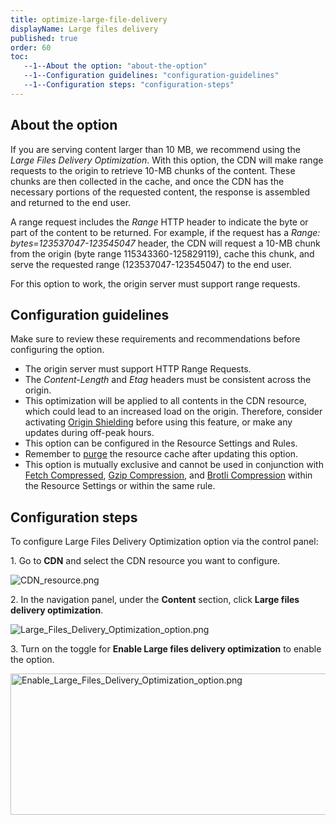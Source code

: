 ```yaml
---
title: optimize-large-file-delivery
displayName: Large files delivery
published: true
order: 60
toc:
   --1--About the option: "about-the-option"
   --1--Configuration guidelines: "configuration-guidelines"
   --1--Configuration steps: "configuration-steps"
---
```

  
  

About the option
----------------

If you are serving content larger than 10 MB, we recommend using the _Large Files Delivery Optimization_. With this option, the CDN will make range requests to the origin to retrieve 10-MB chunks of the content. These chunks are then collected in the cache, and once the CDN has the necessary portions of the requested content, the response is assembled and returned to the end user.

A range request includes the _Range_ HTTP header to indicate the byte or part of the content to be returned. For example, if the request has a _Range: bytes=123537047-123545047_ header, the CDN will request a 10-MB chunk from the origin (byte range 115343360-125829119), cache this chunk, and serve the requested range (123537047-123545047) to the end user.

For this option to work, the origin server must support range requests.

Configuration guidelines
------------------------

Make sure to review these requirements and recommendations before configuring the option.

*   The origin server must support HTTP Range Requests.
*   The _Content-Length_ and _Etag_ headers must be consistent across the origin.
*   This optimization will be applied to all contents in the CDN resource, which could lead to an increased load on the origin. Therefore, consider activating [Origin Shielding](https://gcore.com/support/articles/214080309/) before using this feature, or make any updates during off-peak hours.
*   This option can be configured in the Resource Settings and Rules.
*   Remember to [purge](https://gcore.com/support/articles/11762165947665/) the resource cache after updating this option.
*   This option is mutually exclusive and cannot be used in conjunction with [Fetch Compressed](https://gcore.com/support/articles/360006563578/), [Gzip Compression](https://gcore.com/support/articles/360006563858/), and [Brotli Compression](https://gcore.com/support/articles/360006563858/) within the Resource Settings or within the same rule.

Configuration steps
-------------------

To configure Large Files Delivery Optimization option via the control panel:

1\. Go to **CDN** and select the CDN resource you want to configure.

<img src="https://support.gcore.com/hc/article_attachments/12478782810513" alt="CDN_resource.png">

2\. In the navigation panel, under the **Content** section, click **Large files delivery optimization**.

<img src="https://support.gcore.com/hc/article_attachments/12479228932497" alt="Large_Files_Delivery_Optimization_option.png">

3\. Turn on the toggle for **Enable Large files delivery optimization** to enable the option.

<img src="https://support.gcore.com/hc/article_attachments/12479601956241" alt="Enable_Large_Files_Delivery_Optimization_option.png" width="524" height="226">